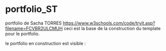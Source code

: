 # portfolio_ST
portfolio de Sacha TORRES
https://www.w3schools.com/code/tryit.asp?filename=FCVBR2ULCMUH
ceci est la base de la construction du template pour le portfolio.

le portfolio en construction est visible : 
